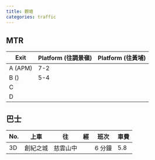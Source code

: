 ```yaml
---
title: 觀塘
categories: traffic
---
```


## MTR

| Exit    | Platform (往調景嶺) | Platform (往黃埔) |
| ------- | ------------------- | ----------------- |
| A (APM) | 7-2                 |                   |
| B ()    | 5-4                 |                   |
| C       |                     |                   |
| D       |                     |                   |

## 巴士

| No. | 上車     | 往       | 經  | 班次   | 車費 |
| --- | -------- | -------- | --- | ------ | ---- |
| 3D  | 創紀之城 | 慈雲山中 |     | 6 分鐘 | 5.8  |
